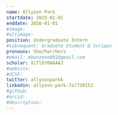 ```yaml
---
name: Allyson Park
startdate: 2019-01-01
enddate: 2020-01-01
#image:
#altimage:
position: Undergraduate Intern
#subsequent: Graduate Student @ Scripps
pronouns: She/her/hers
#email: mbenzeno001@gmail.com
scholar: XiTl6Y0AAAAJ
#website:
#UCSF:
twitter: allysonparkk
linkedin: allyson-park-7a7738153
#github:
#orcid:
#description:
---
```

